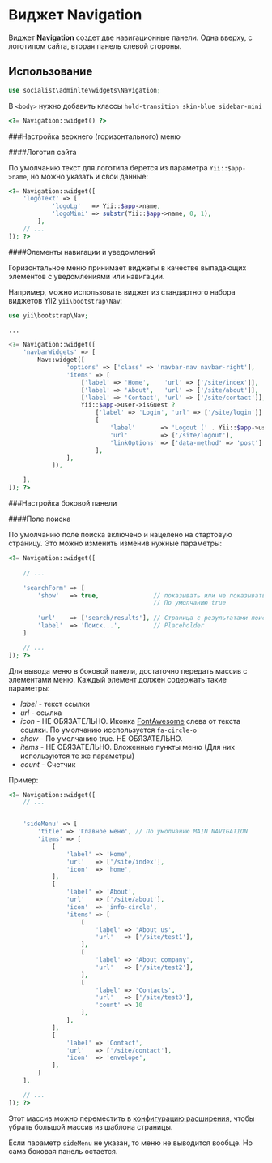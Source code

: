 Виджет Navigation
=================

Виджет **Navigation** создет две навигационные панели. Одна вверху, с логотипом сайта, вторая панель слевой стороны.

Использование
-------------

```php
use socialist\adminlte\widgets\Navigation;
```

В `<body>` нужно добавить классы `hold-transition skin-blue sidebar-mini`

```php
<?= Navigation::widget() ?>
```

###Настройка верхнего (горизонтального) меню

####Логотип сайта

По умолчанию текст для логотипа берется из параметра `Yii::$app->name`, но можно указать и свои данные:

```php
<?= Navigation::widget([
    'logoText' => [
			'logoLg'   => Yii::$app->name,
			'logoMini' => substr(Yii::$app->name, 0, 1),
		],
    // ...
]); ?>
```

####Элементы навигации и уведомлений

Горизонтальное меню принимает виджеты в качестве выпадающих элементов с уведомлениями или навигации.

Например, можно использовать виджет из стандартного набора виджетов Yii2 `yii\bootstrap\Nav`:

```php
use yii\bootstrap\Nav;

...

<?= Navigation::widget([
    'navbarWidgets' => [
        Nav::widget([
                'options' => ['class' => 'navbar-nav navbar-right'],
                'items' => [
                    ['label' => 'Home',    'url' => ['/site/index']],
                    ['label' => 'About',   'url' => ['/site/about']],
                    ['label' => 'Contact', 'url' => ['/site/contact']],
                    Yii::$app->user->isGuest ?
                        ['label' => 'Login', 'url' => ['/site/login']] :
                        [
                            'label'       => 'Logout (' . Yii::$app->user->identity->username . ')',
                            'url'         => ['/site/logout'],
                            'linkOptions' => ['data-method' => 'post']
                        ],
                ],
            ]),

    ],
]); ?>
```

###Настройка боковой панели

####Поле поиска

По умолчанию поле поиска включено и нацелено на стартовую страницу. Это можно изменить изменив нужные параметры:

```php
<?= Navigation::widget([
    
    // ...

    'searchForm' => [
    	'show'   => true, 				// показывать или не показывать поле поиска.
    									// По умолчанию true
    									
    	'url'    => ['search/results'], // Страница с результатами поиска
    	'label'  => 'Поиск...',			// Placeholder
    ]

    // ...
]); ?>
```

Для вывода меню в боковой панели, достаточно передать массив с элементами меню. Каждый элемент должен содержать такие параметры:

+ *label* - текст ссылки
+ *url*   - ссылка
+ *icon*  - НЕ ОБЯЗАТЕЛЬНО. Иконка [FontAwesome](http://fortawesome.github.io/Font-Awesome/) слева от текста ссылки. По умолчанию исспользуется `fa-circle-o`
+ *show*  - По умолчанию true. НЕ ОБЯЗАТЕЛЬНО.
+ *items* - НЕ ОБЯЗАТЕЛЬНО. Вложенные пункты меню (Для них используются те же параметры)
+ *count* - Счетчик

Пример:

```php
<?= Navigation::widget([
    // ...


    'sideMenu' => [
    	'title' => 'Главное меню', // По умолчанию MAIN NAVIGATION
        'items' => [
            [
                'label' => 'Home',
                'url'   => ['/site/index'],
                'icon'  => 'home',
            ],
            [
                'label' => 'About',
                'url'   => ['/site/about'],
                'icon'  => 'info-circle',
                'items' => [
                    [
                        'label' => 'About us',
                        'url'   => ['/site/test1'],
                    ],
                    [
                        'label' => 'About company',
                        'url'   => ['/site/test2'],
                    ],
                    [
                        'label' => 'Contacts',
                        'url'   => ['/site/test3'],
                        'count' => 10
                    ],
                ],
            ],
            [
                'label' => 'Contact',
                'url'   => ['/site/contact'],
                'icon'  => 'envelope',
            ],
        ]
    ],

    // ...
]); ?>
```

Этот массив можно переместить в [конфигурацию расширения](https://github.com/socialist/yii2-admin-lte/blob/master/docs/ru/README.md),
чтобы убрать большой массив из шаблона страницы.

Если параметр `sideMenu` не указан, то меню не выводится вообще. Но сама боковая панель остается.